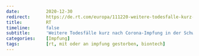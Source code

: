 ```yaml
---
date:          2020-12-30
redirect:      https://de.rt.com/europa/111220-weitere-todesfalle-kurz-nach-corona/
title:         RT
timeline:      false
subtitle:      'Weitere Todesfälle kurz nach Corona-Impfung in der Schweiz und in Israel'
categories:    [Impfung]
tags:          [rt, mit oder an impfung gestorben, biontech]
---
```

